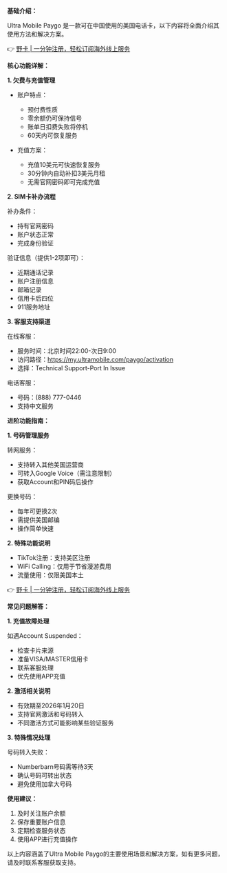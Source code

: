 **基础介绍：**

Ultra Mobile Paygo 是一款可在中国使用的美国电话卡，以下内容将全面介绍其使用方法和解决方案。

👉 [野卡 | 一分钟注册，轻松订阅海外线上服务](https://bit.ly/bewildcard)

**核心功能详解：**

**1. 欠费与充值管理**

- 账户特点：
  * 预付费性质
  * 零余额仍可保持信号
  * 账单日扣费失败将停机
  * 60天内可恢复服务

- 充值方案：
  * 充值10美元可快速恢复服务
  * 30分钟内自动补扣3美元月租
  * 无需官网密码即可完成充值

**2. SIM卡补办流程**

补办条件：
- 持有官网密码
- 账户状态正常
- 完成身份验证

验证信息（提供1-2项即可）：
- 近期通话记录
- 账户注册信息
- 邮箱记录
- 信用卡后四位
- 911服务地址

**3. 客服支持渠道**

在线客服：
- 服务时间：北京时间22:00-次日9:00
- 访问路径：https://my.ultramobile.com/paygo/activation
- 选择：Technical Support-Port In Issue

电话客服：
- 号码：(888) 777-0446
- 支持中文服务

**进阶功能指南：**

**1. 号码管理服务**

转网服务：
- 支持转入其他美国运营商
- 可转入Google Voice（需注意限制）
- 获取Account和PIN码后操作

更换号码：
- 每年可更换2次
- 需提供美国邮编
- 操作简单快速

**2. 特殊功能说明**

- TikTok注册：支持美区注册
- WiFi Calling：仅用于节省漫游费用
- 流量使用：仅限美国本土

👉 [野卡 | 一分钟注册，轻松订阅海外线上服务](https://bit.ly/bewildcard)

**常见问题解答：**

**1. 充值故障处理**

如遇Account Suspended：
- 检查卡片来源
- 准备VISA/MASTER信用卡
- 联系客服处理
- 优先使用APP充值

**2. 激活相关说明**

- 有效期至2026年1月20日
- 支持官网激活和号码转入
- 不同激活方式可能影响某些验证服务

**3. 特殊情况处理**

号码转入失败：
- Numberbarn号码需等待3天
- 确认号码可转出状态
- 避免使用加拿大号码

**使用建议：**

1. 及时关注账户余额
2. 保存重要账户信息
3. 定期检查服务状态
4. 使用APP进行充值操作

以上内容涵盖了Ultra Mobile Paygo的主要使用场景和解决方案，如有更多问题，请及时联系客服获取支持。